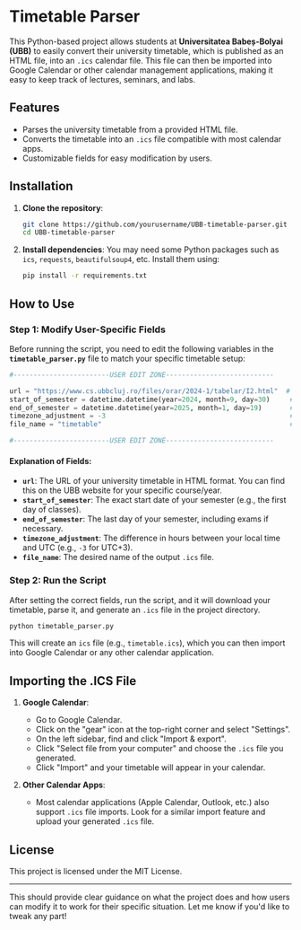 # Timetable Parser

This Python-based project allows students at **Universitatea Babeș-Bolyai (UBB)** to easily convert their university timetable, which is published as an HTML file, into an `.ics` calendar file. This file can then be imported into Google Calendar or other calendar management applications, making it easy to keep track of lectures, seminars, and labs.

## Features

- Parses the university timetable from a provided HTML file.
- Converts the timetable into an `.ics` file compatible with most calendar apps.
- Customizable fields for easy modification by users.

## Installation

1. **Clone the repository**:
    ```bash
    git clone https://github.com/yourusername/UBB-timetable-parser.git
    cd UBB-timetable-parser
    ```

2. **Install dependencies**:
    You may need some Python packages such as `ics`, `requests`, `beautifulsoup4`, etc. Install them using:
    ```bash
    pip install -r requirements.txt
    ```

## How to Use

### Step 1: Modify User-Specific Fields

Before running the script, you need to edit the following variables in the **`timetable_parser.py`** file to match your specific timetable setup:

```python
#------------------------USER EDIT ZONE---------------------------

url = "https://www.cs.ubbcluj.ro/files/orar/2024-1/tabelar/I2.html"  # URL of your timetable (HTML)
start_of_semester = datetime.datetime(year=2024, month=9, day=30)     # Start date of your semester
end_of_semester = datetime.datetime(year=2025, month=1, day=19)       # End date of your semester
timezone_adjustment = -3                                              # Timezone offset (e.g., -3 for UTC+3)
file_name = "timetable"                                               # Name of the output .ics file

#------------------------USER EDIT ZONE---------------------------
```

#### Explanation of Fields:
- **`url`**: The URL of your university timetable in HTML format. You can find this on the UBB website for your specific course/year.
- **`start_of_semester`**: The exact start date of your semester (e.g., the first day of classes).
- **`end_of_semester`**: The last day of your semester, including exams if necessary.
- **`timezone_adjustment`**: The difference in hours between your local time and UTC (e.g., `-3` for UTC+3).
- **`file_name`**: The desired name of the output `.ics` file.

### Step 2: Run the Script

After setting the correct fields, run the script, and it will download your timetable, parse it, and generate an `.ics` file in the project directory.

```bash
python timetable_parser.py
```

This will create an `ics` file (e.g., `timetable.ics`), which you can then import into Google Calendar or any other calendar application.

## Importing the .ICS File

1. **Google Calendar**:
   - Go to Google Calendar.
   - Click on the "gear" icon at the top-right corner and select "Settings".
   - On the left sidebar, find and click "Import & export".
   - Click "Select file from your computer" and choose the `.ics` file you generated.
   - Click "Import" and your timetable will appear in your calendar.

2. **Other Calendar Apps**:
   - Most calendar applications (Apple Calendar, Outlook, etc.) also support `.ics` file imports. Look for a similar import feature and upload your generated `.ics` file.

## License

This project is licensed under the MIT License.

---

This should provide clear guidance on what the project does and how users can modify it to work for their specific situation. Let me know if you'd like to tweak any part!

